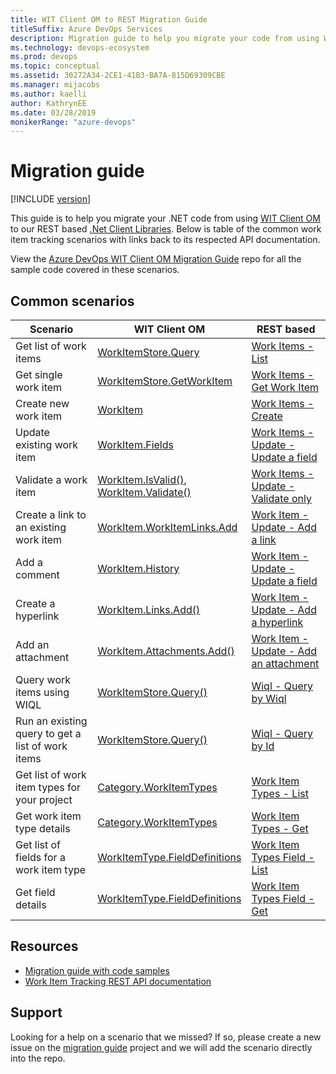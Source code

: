 ```yaml
---
title: WIT Client OM to REST Migration Guide
titleSuffix: Azure DevOps Services
description: Migration guide to help you migrate your code from using WIT Client OM to REST based APIs
ms.technology: devops-ecosystem
ms.prod: devops
ms.topic: conceptual
ms.assetid: 30272A34-2CE1-41B3-BA7A-815D69309CBE
ms.manager: mijacobs
ms.author: kaelli
author: KathrynEE
ms.date: 03/28/2019
monikerRange: "azure-devops"
---
```


<!--- Supports FWLINK: https://go.microsoft.com/fwlink/?LinkId=692096 -->

# Migration guide

[!INCLUDE [version](../../_shared/version-vsts-only.md)]

This guide is to help you migrate your .NET code from using [WIT Client OM](https://www.nuget.org/packages/Microsoft.TeamFoundationServer.ExtendedClient) to our REST based [.Net Client Libraries](dotnet-client-libraries.md). Below is table of the common work item tracking scenarios with links back to its respected API documentation.

View the [Azure DevOps WIT Client OM Migration Guide](https://github.com/Microsoft/azure-devops-wit-client-om-migration-guide) repo for all the sample code covered in these scenarios.

## Common scenarios

| Scenario                                          | WIT Client OM                                                                                                                                                                                         | REST based                                                                                                                            |
| ------------------------------------------------- | ----------------------------------------------------------------------------------------------------------------------------------------------------------------------------------------------------- | ------------------------------------------------------------------------------------------------------------------------------------- |
| Get list of work items                            | [WorkItemStore.Query](/previous-versions/visualstudio/visual-studio-2013/bb140399%28v%3dvs.120%29)                                                                                                    | [Work Items - List](/rest/api/azure/devops/wit/work%20items/list?view=azure-devops-rest-5.0)                                          |
| Get single work item                              | [WorkItemStore.GetWorkItem](/previous-versions/visualstudio/visual-studio-2013/bb140391%28v%3dvs.120%29)                                                                                              | [Work Items - Get Work Item](/rest/api/azure/devops/wit/work%20items/get%20work%20item?view=azure-devops-rest-5.0)                    |
| Create new work item                              | [WorkItem](</previous-versions/visualstudio/visual-studio-2013/bb179831(v%3dvs.120)>)                                                                                                                 | [Work Items - Create](/rest/api/azure/devops/wit/work%20items/create?view=azure-devops-rest-5.0)                                      |
| Update existing work item                         | [WorkItem.Fields](</previous-versions/visualstudio/visual-studio-2013/bb164805(v%3dvs.120)>)                                                                                                          | [Work Items - Update - Update a field](/rest/api/azure/devops/wit/work%20items/update?view=azure-devops-rest-5.0#update-a-field)      |
| Validate a work item                              | [WorkItem.IsValid()](</previous-versions/visualstudio/visual-studio-2013/bb140421(v%3dvs.120)>),<br/>[WorkItem.Validate()](</previous-versions/visualstudio/visual-studio-2013/bb140427(v%3dvs.120)>) | [Work Items - Update - Validate only](/rest/api/azure/devops/wit/work%20items/update?view=azure-devops-rest-5.0#validate-only-update) |
| Create a link to an existing work item            | [WorkItem.WorkItemLinks.Add](</previous-versions/visualstudio/visual-studio-2013/bb140132(v%3dvs.120)>)                                                                                               | [Work Item - Update - Add a link](/rest/api/azure/devops/wit/work%20items/update?view=azure-devops-rest-5.0#add-a-link)               |
| Add a comment                                     | [WorkItem.History](</previous-versions/visualstudio/visual-studio-2013/bb164807(v%3dvs.120)>)                                                                                                         | [Work Item - Update - Update a field](/rest/api/azure/devops/wit/work%20items/update?view=azure-devops-rest-5.0#update-a-field)       |
| Create a hyperlink                                | [WorkItem.Links.Add()](/previous-versions/visualstudio/visual-studio-2013/bb140133%28v%3dvs.120%29)                                                                                                   | [Work Item - Update - Add a hyperlink](/rest/api/azure/devops/wit/work%20items/update?view=azure-devops-rest-5.0#add-a-hyperlink)     |
| Add an attachment                                 | [WorkItem.Attachments.Add()](/previous-versions/visualstudio/visual-studio-2013/bb164795%28v%3dvs.120%29)                                                                                             | [Work Item - Update - Add an attachment](/rest/api/azure/devops/wit/work%20items/update?view=azure-devops-rest-5.0#add-an-attachment) |
| Query work items using WIQL                       | [WorkItemStore.Query()](/previous-versions/visualstudio/visual-studio-2013/bb140399%28v%3dvs.120%29)                                                                                                  | [Wiql - Query by Wiql](/rest/api/azure/devops/wit/wiql/query%20by%20wiql?view=azure-devops-rest-5.0)                                  |
| Run an existing query to get a list of work items | [WorkItemStore.Query()](/previous-versions/visualstudio/visual-studio-2013/bb140399%28v%3dvs.120%29)                                                                                                  | [Wiql - Query by Id](/rest/api/azure/devops/wit/wiql/query%20by%20id?view=azure-devops-rest-5.0)                                      |
| Get list of work item types for your project      | [Category.WorkItemTypes](/previous-versions/visualstudio/visual-studio-2013/ff733906%28v%3dvs.120%29)                                                                                                 | [Work Item Types - List](/rest/api/azure/devops/wit/work%20item%20types/list?view=azure-devops-rest-5.1)                              |
| Get work item type details                        | [Category.WorkItemTypes](/previous-versions/visualstudio/visual-studio-2013/ff733906%28v%3dvs.120%29)                                                                                                 | [Work Item Types - Get](/rest/api/azure/devops/wit/work%20item%20types/get?view=azure-devops-rest-5.0)                                |
| Get list of fields for a work item type           | [WorkItemType.FieldDefinitions](/previous-versions/visualstudio/visual-studio-2013/bb164788%28v%3dvs.120%29)                                                                                          | [Work Item Types Field - List](/rest/api/azure/devops/wit/work%20item%20types%20field/list?view=azure-devops-rest-5.0)                |
| Get field details                                 | [WorkItemType.FieldDefinitions](/previous-versions/visualstudio/visual-studio-2013/bb164788%28v%3dvs.120%29)                                                                                          | [Work Item Types Field - Get](/rest/api/azure/devops/wit/work%20item%20types%20field/get?view=azure-devops-rest-5.0)                  |

## Resources

- [Migration guide with code samples](https://github.com/Microsoft/azure-devops-wit-client-om-migration-guide)
- [Work Item Tracking REST API documentation](/rest/api/azure/devops/wit?view=azure-devops-rest-5.0)

## Support

Looking for a help on a scenario that we missed? If so, please create a new issue on the [migration guide](https://github.com/Microsoft/azure-devops-wit-client-om-migration-guide) project and we will add the scenario directly into the repo.
